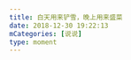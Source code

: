 ```yaml
---
title: 白天用来铲雪，晚上用来盛菜
date: 2018-12-30 19:22:13
mCategories: [说说]
type: moment
---
```


<div id="pics-20181230192213"></div>

<script src="/lib/moment/pics.js"></script>
<script>
var data = [
    {"link": "2018-12-30_000000.jpeg", "type": "shuoshuo"},
    {"link": "2018-12-30_000001.jpeg", "type": "shuoshuo"},
    {"link": "2018-12-30_000002.jpeg", "type": "shuoshuo"},
    {"link": "2018-12-30_000003.jpeg", "type": "shuoshuo"}
];
picsRender(data, "pics-20181230192213");
</script>
